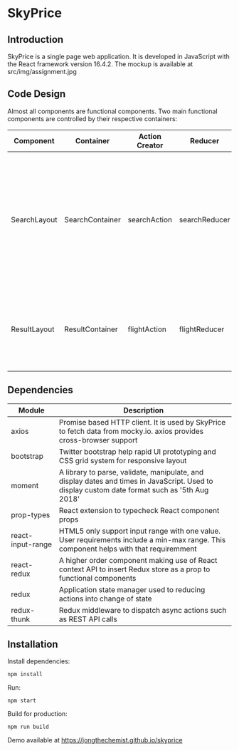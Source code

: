 # SkyPrice

## Introduction
SkyPrice is a single page web application.
It is developed in JavaScript with the React framework version 16.4.2. 
The mockup is available at src/img/assignment.jpg

## Code Design
Almost all components are functional components. 
Two main functional components are controlled by their respective containers:

Component | Container | Action Creator | Reducer | Description
--- | --- | --- | --- | ---
SearchLayout | SearchContainer | searchAction | searchReducer | Handle value change events to controlled inputs in the search form. A flight action is dispatched when submit button is clicked 
ResultLayout | ResultContainer | flightAction | flightReducer | Handle async fetch status change events when fetching data from API server

## Dependencies

Module | Description 
--- | ---
axios | Promise based HTTP client. It is used by SkyPrice to fetch data from mocky.io. axios provides cross-browser support
bootstrap | Twitter bootstrap help rapid UI prototyping and CSS grid system for responsive layout
moment | A library to parse, validate, manipulate, and display dates and times in JavaScript. Used to display custom date format such as '5th Aug 2018'
prop-types | React extension to typecheck React component props
react-input-range | HTML5 only support input range with one value. User requirements include a min-max range. This component helps with that requiremment
react-redux | A higher order component making use of React context API to insert Redux store as a prop to functional components
redux | Application state manager used to reducing actions into change of state
redux-thunk | Redux middleware to dispatch async actions such as REST API calls

## Installation

Install dependencies:

```npm install```

Run:

```npm start```


Build for production:

```npm run build```

Demo available at
https://jongthechemist.github.io/skyprice